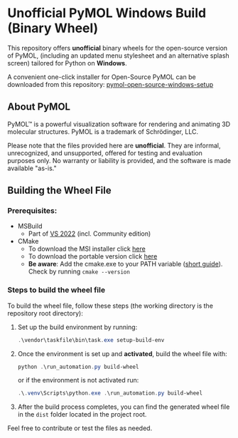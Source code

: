 # Unofficial PyMOL Windows Build (Binary Wheel)

This repository offers **unofficial** binary wheels for the open-source version of PyMOL, (including an updated menu stylesheet and an alternative splash screen) tailored for Python on **Windows**.

A convenient one-click installer for Open-Source PyMOL can be downloaded from this repository: [pymol-open-source-windows-setup]()

## About PyMOL

PyMOL™ is a powerful visualization software for rendering and animating 3D molecular structures. PyMOL is a trademark of Schrödinger, LLC.

Please note that the files provided here are **unofficial**. They are informal, unrecognized, and unsupported, offered for testing and evaluation purposes only. No warranty or liability is provided, and the software is made available "as-is."

## Building the Wheel File
### Prerequisites:
- MSBuild
  - Part of [VS 2022](https://visualstudio.microsoft.com/vs/) (incl. Community edition)
- CMake
  - To download the MSI installer click [here](https://github.com/Kitware/CMake/releases/download/v3.31.4/cmake-3.31.4-windows-x86_64.msi)
  - To download the portable version click [here](https://github.com/Kitware/CMake/releases/download/v3.31.4/cmake-3.31.4-windows-x86_64.zip)
  - **Be aware**: Add the cmake.exe to your PATH variable ([short guide](https://learn.microsoft.com/en-us/previous-versions/office/developer/sharepoint-2010/ee537574(v=office.14))). Check by running `cmake --version`

### Steps to build the wheel file
To build the wheel file, follow these steps (the working directory is the repository root directory):

1. Set up the build environment by running:
   ```powershell
   .\vendor\taskfile\bin\task.exe setup-build-env
   ```

2. Once the environment is set up and **activated**, build the wheel file with:
   ```powershell
   python .\run_automation.py build-wheel 
   ```
    or if the environment is not activated run:
    ```powershell
    .\.venv\Scripts\python.exe .\run_automation.py build-wheel
    ```

3. After the build process completes, you can find the generated wheel file in the `dist` folder located in the project root.

Feel free to contribute or test the files as needed.
